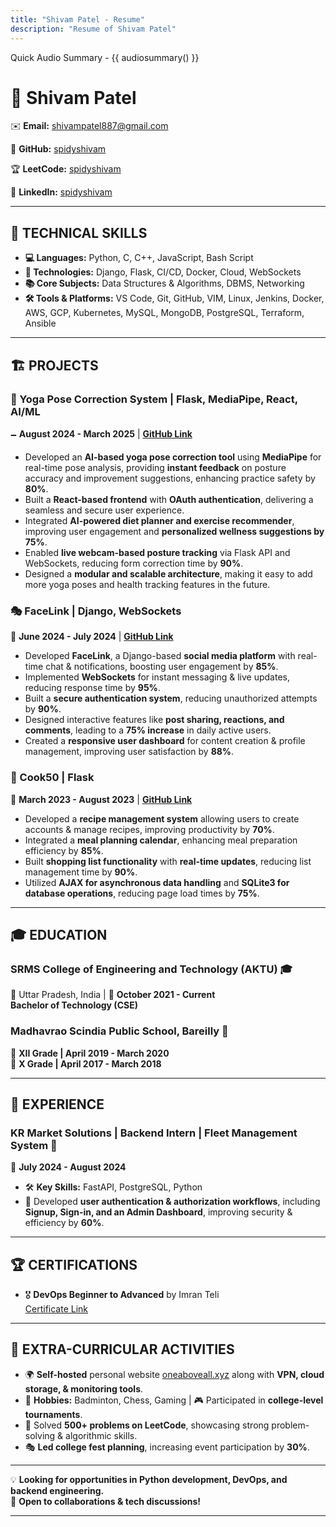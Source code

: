 ```yaml
---
title: "Shivam Patel - Resume"
description: "Resume of Shivam Patel"
---
```


Quick Audio Summary - {{ audiosummary() }}

# 🚀 Shivam Patel  

✉️ **Email:** [shivampatel887@gmail.com](mailto:shivampatel887@gmail.com)  

🔗 **GitHub:** [spidyshivam](https://github.com/spidyshivam)  

🏆 **LeetCode:** [spidyshivam](https://leetcode.com/spidyshivam)  

💼 **LinkedIn:** [spidyshivam](https://www.linkedin.com/in/spidyshivam)  

---

## 🔧 TECHNICAL SKILLS  

- **💻 Languages:** Python, C, C++, JavaScript, Bash Script  
- **🚀 Technologies:** Django, Flask, CI/CD, Docker, Cloud, WebSockets  
- **📚 Core Subjects:** Data Structures & Algorithms, DBMS, Networking  
- **🛠️ Tools & Platforms:** VS Code, Git, GitHub, VIM, Linux, Jenkins, Docker, AWS, GCP, Kubernetes, MySQL, MongoDB, PostgreSQL, Terraform, Ansible  

---

## 🏗️ PROJECTS  

### 🧘 Yoga Pose Correction System | Flask, MediaPipe, React, AI/ML
🗕️ **August 2024 - March 2025** | **[GitHub Link](https://github.com/Yoga-Pose-Correction-System)**

* Developed an **AI-based yoga pose correction tool** using **MediaPipe** for real-time pose analysis, providing **instant feedback** on posture accuracy and improvement suggestions, enhancing practice safety by **80%**.
* Built a **React-based frontend** with **OAuth authentication**, delivering a seamless and secure user experience.
* Integrated **AI-powered diet planner and exercise recommender**, improving user engagement and **personalized wellness suggestions by 75%**.
* Enabled **live webcam-based posture tracking** via Flask API and WebSockets, reducing form correction time by **90%**.
* Designed a **modular and scalable architecture**, making it easy to add more yoga poses and health tracking features in the future.


### 🎭 FaceLink | Django, WebSockets
📅 **June 2024 - July 2024**  | **[GitHub Link](https://github.com/spidyshivam/facelink)**
- Developed **FaceLink**, a Django-based **social media platform** with real-time chat & notifications, boosting user engagement by **85%**.  
- Implemented **WebSockets** for instant messaging & live updates, reducing response time by **95%**.  
- Built a **secure authentication system**, reducing unauthorized attempts by **90%**.  
- Designed interactive features like **post sharing, reactions, and comments**, leading to a **75% increase** in daily active users.  
- Created a **responsive user dashboard** for content creation & profile management, improving user satisfaction by **88%**.  

 

### 🍳 Cook50 | Flask 
📅 **March 2023 - August 2023**  | **[GitHub Link](https://github.com/spidyshivam/cook50)** 
- Developed a **recipe management system** allowing users to create accounts & manage recipes, improving productivity by **70%**.  
- Integrated a **meal planning calendar**, enhancing meal preparation efficiency by **85%**.  
- Built **shopping list functionality** with **real-time updates**, reducing list management time by **90%**.  
- Utilized **AJAX for asynchronous data handling** and **SQLite3 for database operations**, reducing page load times by **75%**.  

---

## 🎓 EDUCATION  

### **SRMS College of Engineering and Technology (AKTU)** 🎓  
📍 Uttar Pradesh, India | 📅 **October 2021 - Current**  
**Bachelor of Technology (CSE)**  

### **Madhavrao Scindia Public School, Bareilly** 📖  
📅 **XII Grade | April 2019 - March 2020**  
📅 **X Grade | April 2017 - March 2018**  

---

## 💼 EXPERIENCE  

### **KR Market Solutions | Backend Intern | Fleet Management System** 🚗  
📅 **July 2024 - August 2024**  
- 🛠️ **Key Skills:** FastAPI, PostgreSQL, Python  
- 🚀 Developed **user authentication & authorization workflows**, including **Signup, Sign-in, and an Admin Dashboard**, improving security & efficiency by **60%**.  

---

## 🏆 CERTIFICATIONS  

- 🎖️ **DevOps Beginner to Advanced** by Imran Teli  
  [Certificate Link](https://udemy-certificate.s3.amazonaws.com/image/UC-3307c9ec-1e9c-42f3-8099-c02003f48b2a.jpg)  

---

## 🎯 EXTRA-CURRICULAR ACTIVITIES  

- 🌍 **Self-hosted** personal website [oneaboveall.xyz](http://oneaboveall.xyz) along with **VPN, cloud storage, & monitoring tools**.
- 🏸 **Hobbies:** Badminton, Chess, Gaming | 🎮 Participated in **college-level tournaments**.  
- 🧩 Solved **500+ problems on LeetCode**, showcasing strong problem-solving & algorithmic skills.  
- 🎭 **Led college fest planning**, increasing event participation by **30%**.  

---

💡 **Looking for opportunities in Python development, DevOps, and backend engineering.**  
🚀 **Open to collaborations & tech discussions!**  

---
